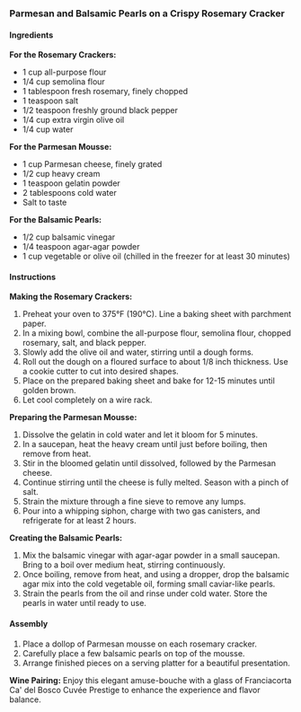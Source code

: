 ### Parmesan and Balsamic Pearls on a Crispy Rosemary Cracker

#### Ingredients

**For the Rosemary Crackers:**
- 1 cup all-purpose flour
- 1/4 cup semolina flour
- 1 tablespoon fresh rosemary, finely chopped
- 1 teaspoon salt
- 1/2 teaspoon freshly ground black pepper
- 1/4 cup extra virgin olive oil
- 1/4 cup water

**For the Parmesan Mousse:**
- 1 cup Parmesan cheese, finely grated
- 1/2 cup heavy cream
- 1 teaspoon gelatin powder
- 2 tablespoons cold water
- Salt to taste

**For the Balsamic Pearls:**
- 1/2 cup balsamic vinegar
- 1/4 teaspoon agar-agar powder
- 1 cup vegetable or olive oil (chilled in the freezer for at least 30 minutes)

#### Instructions

**Making the Rosemary Crackers:**
1. Preheat your oven to 375°F (190°C). Line a baking sheet with parchment paper.
2. In a mixing bowl, combine the all-purpose flour, semolina flour, chopped rosemary, salt, and black pepper.
3. Slowly add the olive oil and water, stirring until a dough forms.
4. Roll out the dough on a floured surface to about 1/8 inch thickness. Use a cookie cutter to cut into desired shapes.
5. Place on the prepared baking sheet and bake for 12-15 minutes until golden brown.
6. Let cool completely on a wire rack.

**Preparing the Parmesan Mousse:**
1. Dissolve the gelatin in cold water and let it bloom for 5 minutes.
2. In a saucepan, heat the heavy cream until just before boiling, then remove from heat.
3. Stir in the bloomed gelatin until dissolved, followed by the Parmesan cheese.
4. Continue stirring until the cheese is fully melted. Season with a pinch of salt.
5. Strain the mixture through a fine sieve to remove any lumps.
6. Pour into a whipping siphon, charge with two gas canisters, and refrigerate for at least 2 hours.

**Creating the Balsamic Pearls:**
1. Mix the balsamic vinegar with agar-agar powder in a small saucepan. Bring to a boil over medium heat, stirring continuously.
2. Once boiling, remove from heat, and using a dropper, drop the balsamic agar mix into the cold vegetable oil, forming small caviar-like pearls.
3. Strain the pearls from the oil and rinse under cold water. Store the pearls in water until ready to use.

#### Assembly
1. Place a dollop of Parmesan mousse on each rosemary cracker.
2. Carefully place a few balsamic pearls on top of the mousse.
3. Arrange finished pieces on a serving platter for a beautiful presentation.

**Wine Pairing:**
Enjoy this elegant amuse-bouche with a glass of Franciacorta Ca' del Bosco Cuvée Prestige to enhance the experience and flavor balance.